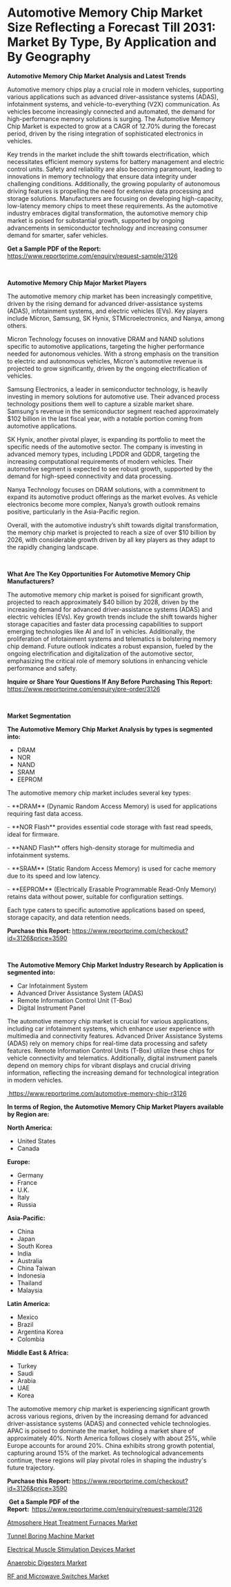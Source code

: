 <p><h1>Automotive Memory Chip Market Size Reflecting a Forecast Till 2031: Market By Type, By Application and By Geography</h1></p><p><strong>Automotive Memory Chip Market Analysis and Latest Trends</strong></p>
<p><p>Automotive memory chips play a crucial role in modern vehicles, supporting various applications such as advanced driver-assistance systems (ADAS), infotainment systems, and vehicle-to-everything (V2X) communication. As vehicles become increasingly connected and automated, the demand for high-performance memory solutions is surging. The Automotive Memory Chip Market is expected to grow at a CAGR of 12.70% during the forecast period, driven by the rising integration of sophisticated electronics in vehicles. </p><p>Key trends in the market include the shift towards electrification, which necessitates efficient memory systems for battery management and electric control units. Safety and reliability are also becoming paramount, leading to innovations in memory technology that ensure data integrity under challenging conditions. Additionally, the growing popularity of autonomous driving features is propelling the need for extensive data processing and storage solutions. Manufacturers are focusing on developing high-capacity, low-latency memory chips to meet these requirements. As the automotive industry embraces digital transformation, the automotive memory chip market is poised for substantial growth, supported by ongoing advancements in semiconductor technology and increasing consumer demand for smarter, safer vehicles.</p></p>
<p><strong>Get a Sample PDF of the Report:&nbsp;</strong> <a href="https://www.reportprime.com/enquiry/request-sample/3126">https://www.reportprime.com/enquiry/request-sample/3126</a></p>
<p>&nbsp;</p>
<p><strong>Automotive Memory Chip Major Market Players</strong></p>
<p><p>The automotive memory chip market has been increasingly competitive, driven by the rising demand for advanced driver-assistance systems (ADAS), infotainment systems, and electric vehicles (EVs). Key players include Micron, Samsung, SK Hynix, STMicroelectronics, and Nanya, among others.</p><p>Micron Technology focuses on innovative DRAM and NAND solutions specific to automotive applications, targeting the higher performance needed for autonomous vehicles. With a strong emphasis on the transition to electric and autonomous vehicles, Micron's automotive revenue is projected to grow significantly, driven by the ongoing electrification of vehicles.</p><p>Samsung Electronics, a leader in semiconductor technology, is heavily investing in memory solutions for automotive use. Their advanced process technology positions them well to capture a sizable market share. Samsung's revenue in the semiconductor segment reached approximately $102 billion in the last fiscal year, with a notable portion coming from automotive applications.</p><p>SK Hynix, another pivotal player, is expanding its portfolio to meet the specific needs of the automotive sector. The company is investing in advanced memory types, including LPDDR and GDDR, targeting the increasing computational requirements of modern vehicles. Their automotive segment is expected to see robust growth, supported by the demand for high-speed connectivity and data processing.</p><p>Nanya Technology focuses on DRAM solutions, with a commitment to expand its automotive product offerings as the market evolves. As vehicle electronics become more complex, Nanya’s growth outlook remains positive, particularly in the Asia-Pacific region.</p><p>Overall, with the automotive industry’s shift towards digital transformation, the memory chip market is projected to reach a size of over $10 billion by 2026, with considerable growth driven by all key players as they adapt to the rapidly changing landscape.</p></p>
<p>&nbsp;</p>
<p><strong>What Are The Key Opportunities For Automotive Memory Chip Manufacturers?</strong></p>
<p><p>The automotive memory chip market is poised for significant growth, projected to reach approximately $40 billion by 2028, driven by the increasing demand for advanced driver-assistance systems (ADAS) and electric vehicles (EVs). Key growth trends include the shift towards higher storage capacities and faster data processing capabilities to support emerging technologies like AI and IoT in vehicles. Additionally, the proliferation of infotainment systems and telematics is bolstering memory chip demand. Future outlook indicates a robust expansion, fueled by the ongoing electrification and digitalization of the automotive sector, emphasizing the critical role of memory solutions in enhancing vehicle performance and safety.</p></p>
<p><strong>Inquire or Share Your Questions If Any Before Purchasing This Report:</strong> <a href="https://www.reportprime.com/enquiry/pre-order/3126">https://www.reportprime.com/enquiry/pre-order/3126</a></p>
<p>&nbsp;</p>
<p><strong>Market Segmentation</strong></p>
<p><strong>The Automotive Memory Chip Market Analysis by types is segmented into:</strong></p>
<p><ul><li>DRAM</li><li>NOR</li><li>NAND</li><li>SRAM</li><li>EEPROM</li></ul></p>
<p><p>The automotive memory chip market includes several key types: </p><p>- **DRAM** (Dynamic Random Access Memory) is used for applications requiring fast data access.</p><p>- **NOR Flash** provides essential code storage with fast read speeds, ideal for firmware.</p><p>- **NAND Flash** offers high-density storage for multimedia and infotainment systems.</p><p>- **SRAM** (Static Random Access Memory) is used for cache memory due to its speed and low latency.</p><p>- **EEPROM** (Electrically Erasable Programmable Read-Only Memory) retains data without power, suitable for configuration settings. </p><p>Each type caters to specific automotive applications based on speed, storage capacity, and data retention needs.</p></p>
<p><strong>Purchase this Report:&nbsp;</strong><a href="https://www.reportprime.com/checkout?id=3126&price=3590">https://www.reportprime.com/checkout?id=3126&price=3590</a></p>
<p>&nbsp;</p>
<p><strong>The Automotive Memory Chip Market Industry Research by Application is segmented into:</strong></p>
<p><ul><li>Car Infotainment System</li><li>Advanced Driver Assistance System (ADAS)</li><li>Remote Information Control Unit (T-Box)</li><li>Digital Instrument Panel</li></ul></p>
<p><p>The automotive memory chip market is crucial for various applications, including car infotainment systems, which enhance user experience with multimedia and connectivity features. Advanced Driver Assistance Systems (ADAS) rely on memory chips for real-time data processing and safety features. Remote Information Control Units (T-Box) utilize these chips for vehicle connectivity and telematics. Additionally, digital instrument panels depend on memory chips for vibrant displays and crucial driving information, reflecting the increasing demand for technological integration in modern vehicles.</p></p>
<p><a href="https://www.reportprime.com/automotive-memory-chip-r3126">&nbsp;https://www.reportprime.com/automotive-memory-chip-r3126</a></p>
<p><strong>In terms of Region, the Automotive Memory Chip Market Players available by Region are:</strong></p>
<p>
    <p> <strong> North America: </strong>
        <ul>
            <li>United States</li>
            <li>Canada</li>
        </ul>
        </p> 
    <p> <strong> Europe: </strong>
        <ul>
            <li>Germany</li>
            <li>France</li>
            <li>U.K.</li>
            <li>Italy</li>
            <li>Russia</li>
        </ul>
        </p> 
    <p> <strong> Asia-Pacific: </strong>
        <ul>
            <li>China</li>
            <li>Japan</li>
            <li>South Korea</li>
            <li>India</li>
            <li>Australia</li>
            <li>China Taiwan</li>
            <li>Indonesia</li>
            <li>Thailand</li>
            <li>Malaysia</li>
        </ul>
        </p> 
    <p> <strong> Latin America: </strong>
        <ul>
            <li>Mexico</li>
            <li>Brazil</li>
            <li>Argentina Korea</li>
            <li>Colombia</li>
        </ul>
        </p> 
    <p> <strong> Middle East & Africa: </strong>
        <ul>
            <li>Turkey</li>
            <li>Saudi</li>
            <li>Arabia</li>
            <li>UAE</li>
            <li>Korea</li>
        </ul>
    </p>
    </p>
<p><p>The automotive memory chip market is experiencing significant growth across various regions, driven by the increasing demand for advanced driver-assistance systems (ADAS) and connected vehicle technologies. APAC is poised to dominate the market, holding a market share of approximately 40%. North America follows closely with about 25%, while Europe accounts for around 20%. China exhibits strong growth potential, capturing around 15% of the market. As technological advancements continue, these regions will play pivotal roles in shaping the industry's future trajectory.</p></p>
<p><strong>Purchase this Report: </strong><a href="https://www.reportprime.com/checkout?id=3126&price=3590">https://www.reportprime.com/checkout?id=3126&price=3590</a></p>
<p>&nbsp;<strong>Get a Sample PDF of the Report:&nbsp;&nbsp;</strong><a href="https://www.reportprime.com/enquiry/request-sample/3126">https://www.reportprime.com/enquiry/request-sample/3126</a></p>
<p><strong></strong></p>
<p><p><a href="https://issuu.com/reportprime-2/docs/atmosphere-heat-treatment-furnaces-_5fc5aafe222365">Atmosphere Heat Treatment Furnaces Market</a></p><p><a href="https://www.linkedin.com/pulse/future-trajectory-tunnel-boring-machine-market-emerging-0o8rc?trackingId=WhwmCSYrT9KM7Zf29tH2sQ%3D%3D">Tunnel Boring Machine Market</a></p><p><a href="https://issuu.com/reportprime-2/docs/electrical-muscle-stimulation-devic_7e94f9ddb9fa45">Electrical Muscle Stimulation Devices Market</a></p><p><a href="https://www.linkedin.com/pulse/future-ready-strategic-insights-global-anaerobic-digesters-nzmbc?trackingId=YAtuDPSWSmSn6IY%2F05eizA%3D%3D">Anaerobic Digesters Market</a></p><p><a href="https://github.com/FahadAhmed223/Market-Research-Report-List-1/blob/main/rf-and-microwave-switches-market.md">RF and Microwave Switches Market</a></p></p>
